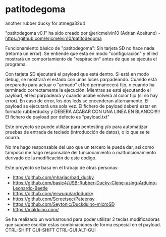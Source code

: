 # patitodegoma
another rubber ducky for atmega32u4

"patitodegoma v0.1" ha sido creado por @ericmelvin10 (Adrian Aceituno) - https://github.com/ericmelvin10/patitodegoma 

Funcionamiento básico de "patitodegoma":
Sin tarjeta SD no hace nada (retorna un error).
Se entiende que está en modo "configuración" y el led mostrará un comportamiento de "respiración" antes de que se ejecuta el programa.

Con tarjeta SD ejecutará el payload que está dentro. Si está en modo debug, se mostrará el estado con unas luces parpadeando.
Cuando está preparado para actuar o "armado" el led permanecerá fijo, o cuando ha terminado correctamente la ejecución.
Mientras se está ejecutando el payload, el led parpadeará y cuando acabe volverá al color fijo (si no hay error).
En caso de error, los dos leds se encenderan alternamente.
El payload se ejecutará una sola vez.
El fichero de payload deberá estar en formato rubberducky y DEBERÁ ACABAR CON UNA LINEA EN BLANCO!!!!!
El fichero de payload por defecto es "payload.txt"

Este proyecto se puede utilizar para pentesting y/o para automatizar pruebas de entrada de teclado (introducción de datos), o lo que se te ocurra.

No me hago responsable del uso que un tercero le pueda dar, así como tampoco me hago responsable del funcionamiento o malfuncionamiento derivado de la modificación de este código.


Este proyecto se basa en el trabajo de otras personas:

- https://github.com/mharjac/bad_ducky
- https://github.com/basic4/USB-Rubber-Ducky-Clone-using-Arduino-Leonardo-Beetle
- https://github.com/jerwuqu/ardoducky
- https://github.com/Screetsec/Pateensy
- https://github.com/Seytonic/Duckduino-microSD
- https://malduino.com/


Se ha realizado un workarround para poder utilizar 2 teclas modificadoras que supone escribir estas combinaciones de forma especial en el payload.
CTRL-SHIFT
GUI-SHIFT
CTRL-GUI
ALT-GUI

